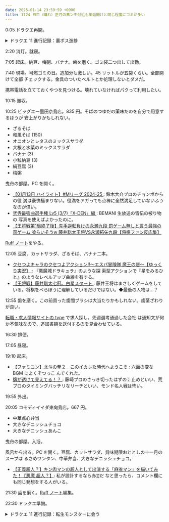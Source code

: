 ```yaml
---
date: 2025-01-14 23:59:59 +0900
title: 1724 日目（晴れ）正月の真ン中付近も年始開けと同じ程度にゴミが多い
---
```


0:05 ドラクエ再開。

<details><summary>ドラクエ 11 進行記録：裏ボス進捗</summary>
<p>裏ボス戦。向かって左側のやつを倒した。皆の道具袋をしっかり準備していれば……。</p>

<p>セーニャをエンド確認。ベロニカと同様のようだ。</p>

<p>転生モンスターを探す。鍛冶のときにきせきのゆびわの存在に気づく。
これをウマレースの最終景品と同時に装備して転生モンスターの出現率を上げればいいではないか。</p>

<p>せんれきの討伐モンスターリストをビューを変えて
転生モンスターの ID は転生元のそれの次の値であることが経験則でわかっているので、
欠損した項目の直前のモンスターを乱獲することにする。
まず不惑の森でごうげつぐまを狩ってあらくれパンダ出現。
せっかくだから数頭倒しておく。</p>

<p>そのまま追憶の城に移動して一階でメタルドラゴンを狩りまくる。
ドラゴントイズ出現。よく考えたら大修練場でしか見かけなかったヤツらだ。
これも二、三機は倒しておく。</p>

<p>試練の里前の雪原でスノーホムンクルス強を狩りまくってホワイトサンゴラ出現。
粘ったが、こいつは一頭しか出てくれなかった。</p>
</details>

2:20 消灯。就寝。

7:05 起床。納豆、梅粥、バナナ。歯を磨く。ゴミ袋二つ出して出勤。

7:40 現場。可燃ゴミの日。追加分も激しい。45 リットルが五袋くらい。全部開けて全部
チェックする。金具のついたベルトとか処理しないとダメだ。

携帯電話を立てておくやつを見つける。壊れていなければパクって利用したい。

10:15 撤収。

10:25 ビッグエー墨田京島店。835 円。そばのつゆだの薬味だのを自分で用意するほうが
安上がりかもしれない。

* ざるそば
* 和風そば (150)
* オニオンとレタスのミックスサラダ
* 大根と水菜のミックスサラダ
* バナナ (3)
* 小粒納豆 (3)
* 絹豆腐 (3)
* 梅粥

曳舟の部屋。PC を開く。

* [【01月13日 ハイライト】#Mリーグ 2024-25
  ](https://www.youtube.com/watch?v=Fbv53ZM0DiE): 鈴木大介プロのチョンボからの役
  満は豪快極まりない。役満をアガっても点棒に全然満足していないふうなのが偉い。
* [弐寺最強曲選手権 Lv5 (3/7)「X-DEN」編
  ](https://www.youtube.com/watch?v=CwMgpDdXm_A): BEMANI 生放送の皆伝の被り物の
  写真を使えばよかったのに。
* [【王将戦第1局終了後】先手逆転負けの永瀬九段 罰ゲーム無しと言う最強の罰ゲーム
  喰らいそうw 藤井聡太王将VS永瀬拓矢九段【将棋ファン反応集】
  ](https://www.youtube.com/watch?v=doSriQwmCN8)

[Ruff ノート][291]をやる。

12:05 豆腐、カットサラダ、ざるそば、バナナ二本。

* [クセつよキャラのクセつよアクション!!～エスパ冒険隊 魔王の砦～【ゆっくり実況】
  ](https://www.youtube.com/watch?v=KJRtn7FbFy4): 『悪魔城ドラキュラ』のような探
  索型アクションで『星をみるひと』のようなレベルアップ曲線を有する。
* [【王将戦】藤井聡太七冠、白星スタート
  ](https://www.youtube.com/watch?v=bru_eCij4uc): 藤井王将はまさしくゲームをして
  いる。将棋をべらぼうに理解しているだけではない。◆最後の人物は…？

12:55 歯を磨く。この前買った歯間ブラシは大当たりかもしれない。歯茎ざわりが良い。

[転職・求人情報サイトの type](https://type.jp/) で求人探し。先週選考通過した会社
は通知文が何か不気味なので、追加書類を送付するのを見合わせている。

16:30 排便。

17:05 昼寝。

19:10 起床。

* [【ファミコン】北斗の拳２　このイカレた時代へようこそ
  ](https://www.youtube.com/watch?v=Rd9NTmpTHV0): 六面の変な BGM によくぞつっこ
  んでくれた。
* [牌が透けて見えてる！？
  ](https://www.youtube.com/watch?v=5Pr6ofvAk90): 藤崎プロのさっき切ったはずの🀎
  止めといい、荒プロのタイミングバッチリなリーチといい、モンド名人戦は怖い。

19:55 外出。

20:05 コモディイイダ東向島店。667 円。

* 中華点心弁当
* 大きなデニッシュチョコ
* 大きなデニッシュあんこ

曳舟の部屋。入浴。

風呂から出る。PC を開く。豆腐、カットサラダ、賞味期限おととしの十一月のスープは
るさめワンタン、中華弁当、大きなデニッシュチョコ。

* [【正義超人？】キン肉マンの超人として出演する「麻雀マン」を描いてみた！【悪魔
  超人？】](https://www.youtube.com/watch?v=fjd5K26lbQ4): 私が設計するなら赤🀝だ
  なと思ったら、コメント欄にも同じ発想をする人がいる。

21:30 歯を磨く。[Ruff ノート][291]編集。

22:30 ドラクエ準備。

<details><summary>ドラクエ 11 進行記録：転生モンスターに会う</summary>
<p>裏の試練三回失敗。セーブはしないでおく。
ベロニカ単騎に備えて適当なアクセサリーで HP を底上げしておく。
暴発や山彦が生じないとギリギリでやられる。
暴風海域でセーニャとロウを入れ替えたら倒せなくなった。</p>

<p>討伐モンスターリスト。奈落の冥城三階奥でスロットマシーンを模した魔物を狩りまくる。
転生モンスターであるミリオンゼニー出現。べらぼうに高い HP を有する。
こいつの攻撃を見ていると、昔パルプンテという呪文があったことを思い出す。
粘って三機破壊。</p>

<p>幸せになりたい：シルビアにチェンジ。神の岩のイベントが美しく楽しい。
シルビアの衣装はこれがいちばん好みだ。</p>
</details>

[291]: <https://github.com/showa-yojyo/notebook/issues/291>
